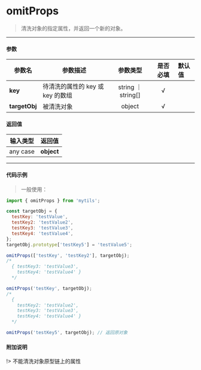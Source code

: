 # omitProps

> 清洗对象的指定属性，并返回一个新的对象。

---

#### 参数

| 参数名        | 参数描述                         |      参数类型      | 是否必填 | 默认值 |
| ------------- | -------------------------------- | :----------------: | :------: | :----- |
| **key**       | 待清洗的属性的 key 或 key 的数组 | string ｜ string[] |    √     |        |
| **targetObj** | 被清洗对象                       |       object       |    √     |        |

#### 返回值

| 输入类型 |   返回值   |
| :------: | :--------: |
| any case | **object** |

---

#### 代码示例

> 一般使用：

```js
import { omitProps } from 'mytils';

const targetObj = {
  testKey: 'testValue',
  testKey2: 'testValue2',
  testKey3: 'testValue3',
  testKey4: 'testValue4',
};
targetObj.prototype['testKey5'] = 'testValue5';

omitProps(['testKey', 'testKey2'], targetObj);
/*
  { testKey3: 'testValue3',
    testKey4: 'testValue4' }
  */

omitProps('testKey', targetObj);
/*
  { 
    testKey2: 'testValue2',
    testKey3: 'testValue3',
    testKey4: 'testValue4' }
  */

omitProps('testKey5', targetObj); // 返回原对象
```

#### 附加说明

!> 不能清洗对象原型链上的属性
